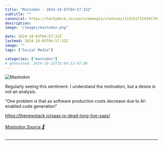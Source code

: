 ```yaml
---
title: "Mastodon - 2024-10-03T04:57:32Z"
subtitle: ""
canonical: https://hachyderm.io/users/mweagle/statuses/113241715639170248
description:
image: "/images/mastodon.png"

date: 2024-10-03T04:57:32Z
lastmod: 2024-10-03T04:57:32Z
image: ""
tags: ["Social Media"]

categories: ["mastodon"]
# generated: 2024-10-23T18:04:53-07:00
---
```

![Mastodon](/images/mastodon.png)

<p>Regularly seeing this sentiment. I understand the motivation, but a desire is not an analysis. </p><p>“One problem is that as software production costs decrease due to AI-enabled code generation”</p><p><a href="https://thenewstack.io/saas-is-dead-long-live-saas/" target="_blank" rel="nofollow noopener noreferrer" translate="no"><span class="invisible">https://</span><span class="ellipsis">thenewstack.io/saas-is-dead-lo</span><span class="invisible">ng-live-saas/</span></a></p>


###### [Mastodon Source 🐘](https://hachyderm.io/@mweagle/113241715639170248)

___
